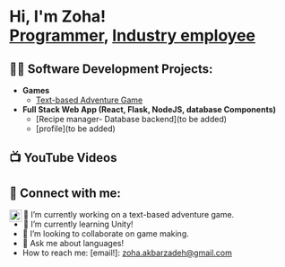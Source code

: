<h1>Hi, I'm Zoha! <br/><a href="https://github.com/starrynight12">Programmer</a>, <a href="https://www.linkedin.com/in/zoha-akbarzadeh-4913b22a4">Industry employee</a> </h1>

<h2>👨‍💻 Software Development Projects:</h2>

- <b>Games</b>
  - [Text-based Adventure Game](https://github.com/starrynight12/Text_adventure_game)
- <b>Full Stack Web App (React, Flask, NodeJS, database Components)</b>
  - [Recipe manager- Database backend](to be added) 
  - [profile](to be added)
<!--  - [JWipe (Disk Wiping Utility)](https://github.com/joshmadakor1/Jwipe.PowerShell)
  - [Active Directory Bulk User Creation](https://github.com/joshmadakor1/AD_PS)
  - [FIM (File Integrity Monitor)](https://github.com/joshmadakor1/PowerShell-Integrity-FIM)
- <b>C# (.NET Desktop Applications)</b>
  -  (Encrypter)]()-->

<h2>📺 YouTube Videos</h2>

<!--- [How to get into Cybersecurity Starting From Zero](https://www.youtube.com/watch?v=a83ASGn_V_s)-->

<h2> 🤳 Connect with me:</h2>

<!--[<img align="left" alt="JoshMadakor | YouTube" width="22px" src="https://cdn.jsdelivr.net/npm/simple-icons@v3/icons/youtube.svg" />][youtube]-->

[<img align="left" alt="ZohaAkbarzadeh | LinkedIn" width="22px" src="https://cdn.jsdelivr.net/npm/simple-icons@v3/icons/linkedin.svg" />][linkedin]
<!--[<img align="left" alt="ZohaAkbarzadeh | Instagram" width="22px" src="https://cdn.jsdelivr.net/npm/simple-icons@v3/icons/instagram.svg" />][instagram]-->

[linkedin]: https://www.linkedin.com/in/zoha-akbarzadeh-4913b22a4 

- 🔭 I’m currently working on a text-based adventure game.
- 🌱 I’m currently learning Unity!
- 👯 I’m looking to collaborate on game making.
- 💬 Ask me about languages!
- How to reach me: [email!]: zoha.akbarzadeh@gmail.com
